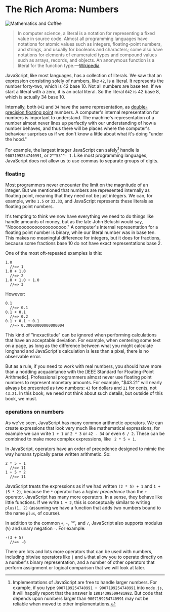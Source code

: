 # The Rich Aroma: Numbers

![Mathematics and Coffee](images/expressions-title.jpg)

> In computer science, a literal is a notation for representing a fixed value in source code. Almost all programming languages have notations for atomic values such as integers, floating-point numbers, and strings, and usually for booleans and characters; some also have notations for elements of enumerated types and compound values such as arrays, records, and objects. An anonymous function is a literal for the function type.—[Wikipedia](https://en.wikipedia.org/wiki/Literal_(computer_programming))

JavaScript, like most languages, has a collection of literals. We saw that an expression consisting solely of numbers, like `42`, is a literal. It represents the number forty-two, which is 42 base 10. Not all numbers are base ten. If we start a literal with a zero, it is an octal literal. So the literal `042` is 42 base 8, which is actually 34 base 10.

Internally, both `042` and `34` have the same representation, as [double-precision floating point] numbers. A computer's internal representation for numbers is important to understand. The machine's representation of a number almost never lines up perfectly with our understanding of how a number behaves, and thus there will be places where the computer's behaviour surprises us if we don't know a little about what it's doing "under the hood." 

[double-precision floating point]:http://en.wikipedia.org/wiki/Double-precision_floating-point_format

For example, the largest integer JavaScript can safely[^safe] handle is `9007199254740991`, or `2`^^`53`^^`- 1`. Like most programming languages, JavaScript does not allow us to use commas to separate groups of digits. 

[^safe]: Implementations of JavaScript are free to handle larger numbers. For example, if you type `9007199254740991 + 9007199254740991` into `node.js`, it will happily report that the answer is `18014398509481982`. But code that depends upon numbers larger than `9007199254740991` may not be reliable when moved to other implementations.

### floating

Most programmers never encounter the limit on the magnitude of an integer. But we mentioned that numbers are represented internally as floating point, meaning that they need not be just integers. We can, for example, write `1.5` or `33.33`, and JavaScript represents these literals as floating point numbers.

It's tempting to think we now have everything we need to do things like handle amounts of money, but as the late John Belushi would say, "Nooooooooooooooooooooo." A computer's internal representation for a floating point number is binary, while our literal number was in base ten. This makes no meaningful difference for integers, but it does for fractions, because some fractions base 10 do not have exact representations base 2.

One of the most oft-repeated examples is this:

    1.0
      //=> 1
    1.0 + 1.0
      //=> 2
    1.0 + 1.0 + 1.0
      //=> 3

However:

    0.1
      //=> 0.1
    0.1 + 0.1
      //=> 0.2
    0.1 + 0.1 + 0.1
      //=> 0.30000000000000004
      
This kind of "inexactitude" can be ignored  when performing calculations that have an acceptable deviation. For example, when centering some text on a page, as long as the difference between what you might calculate longhand and JavaScript's calculation is less than a pixel, there is no observable error.

But as a rule, if you need to work with real numbers, you should have more than a nodding acquaintance with the [IEEE Standard for Floating-Point Arithmetic]. Professional programmers almost never use floating point numbers to represent monetary amounts. For example, "$43.21" will nearly always be presented as two numbers: `43` for dollars and `21` for cents, not `43.21`. In this book, we need not think about such details, but outside of this book, we must.

[IEEE754]: https://en.wikipedia.org/wiki/IEEE_floating_point

### operations on numbers

As we've seen, JavaScript has many common arithmetic operators. We can create expressions that look very much like mathematical expressions, for example we can write `1 + 1` or `2 * 3` or `42 - 34` or even `6 / 2`. These can be combined to make more complex expressions, like ` 2 * 5 + 1`.

In JavaScript, operators have an order of precedence designed to mimic the way humans typically parse written arithmetic. So:

    2 * 5 + 1
      //=> 11
    1 + 5 * 2
      //=> 11
      
JavaScript treats the expressions as if we had written `(2 * 5) + 1` and `1 + (5 * 2)`, because the `*` operator has a *higher precedence* than the `+` operator. JavaScript has many more operators. In a sense, they behave like little functions. If we write `1 + 2`, this is conceptually similar to writing `plus(1, 2)` (assuming we have a function that adds two numbers bound to the name `plus`, of course).

In addition to the common `+`, `-`, '*', and `/`, JavaScript also supports modulus (`%`) and unary negation `-`. For example:

    -(3 + 5)
      //=> -8

There are lots and lots more operators that can be used with numbers, including bitwise operators like `|` and `&` that allow you to operate directly on a number's binary representation, and a number of other operators that perform assignment or logical comparison that we will look at later.
